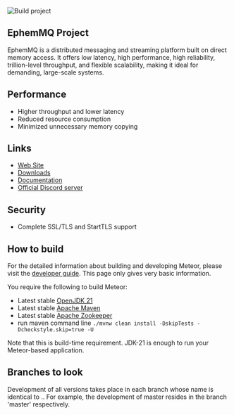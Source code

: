 ![Build project](https://github.com/shallowx/meteor/blob/master/docs/badge.svg)

## EphemMQ Project

EphemMQ is a distributed messaging and streaming platform built on direct memory access. 
It offers low latency, high performance, high reliability, trillion-level throughput, and flexible scalability, making it ideal for demanding, large-scale systems.

## Performance

- Higher throughput and lower latency
- Reduced resource consumption
- Minimized unnecessary memory copying

## Links

* [Web Site]()
* [Downloads]()
* [Documentation]()
* [Official Discord server]()

## Security

- Complete SSL/TLS and StartTLS support

## How to build

For the detailed information about building and developing Meteor, please visit the [developer guide](). This page only
gives very basic information.

You require the following to build Meteor:

* Latest stable [OpenJDK 21](https://adoptium.net/)
* Latest stable [Apache Maven](https://maven.apache.org/)
* Latest stable [Apache Zookeeper](https://zookeeper.apache.org/)
* run maven command line `./mvnw clean install -DskipTests -Dcheckstyle.skip=true -U`

Note that this is build-time requirement. JDK-21 is enough to run your Meteor-based application.

## Branches to look

Development of all versions takes place in each branch whose name is identical to <majorVersion>.<minorVersion>. For
example, the development of master resides in the branch 'master' respectively.
